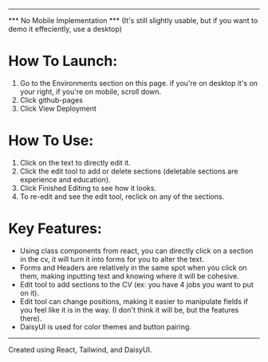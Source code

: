 --------------------- 
  *** No Mobile Implementation ***
  (It's still slightly usable, but if you want to demo it effeciently, use a desktop)

# How To Launch:
  
 1. Go to the Environments section on this page. if you're on desktop it's on your right, if you're on mobile, scroll down.
 2. Click github-pages
 3. Click View Deployment


# How To Use:

 1. Click on the text to directly edit it.
 2. Click the edit tool to add or delete sections (deletable sections are experience and education).
 3. Click Finished Editing to see how it looks.
 4. To re-edit and see the edit tool, reclick on any of the sections.


# Key Features:

 - Using class components from react, you can directly click on a section in the cv, it will turn it into forms for you to alter the text.
 - Forms and Headers are relatively in the same spot when you click on them, making inputting text and knowing where it will be cohesive.
 - Edit tool to add sections to the CV (ex: you have 4 jobs you want to put on it).
 - Edit tool can change positions, making it easier to manipulate fields if you feel like it is in the way. (I don't think it will be, but the features there).
 - DaisyUI is used for color themes and button pairing.

---------------------------------------
Created using React, Tailwind, and DaisyUI.
